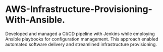 # AWS-Infrastructure-Provisioning-With-Ansible.
Developed and managed a CI/CD pipeline with Jenkins while employing Ansible playbooks for configuration management. This approach enabled automated software delivery and streamlined infrastructure provisioning.
